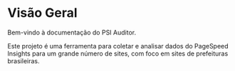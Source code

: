 # Visão Geral

Bem-vindo à documentação do PSI Auditor.

Este projeto é uma ferramenta para coletar e analisar dados do PageSpeed Insights para um grande número de sites, com foco em sites de prefeituras brasileiras.
